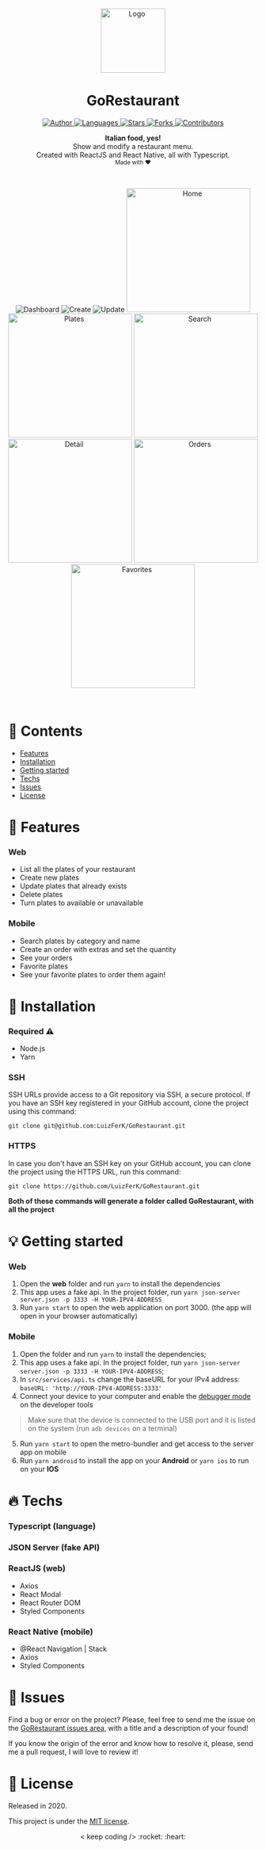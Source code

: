 <br />

<p align="center">
  <img alt="Logo" src="./.github/logo.png" width="130px" />
</p>

<h1 align="center" style="text-align: center;">GoRestaurant</h1>

<p align="center">
	<a href="https://github.com/LuizFerK">
		<img alt="Author" src="https://img.shields.io/badge/author-Luiz%20Fernando-8E54E9?style=flat" />
	</a>
	<a href="#">
		<img alt="Languages" src="https://img.shields.io/github/languages/count/LuizFerK/GoRestaurant?color=8E54E9&style=flat" />
	</a>
	<a href="hhttps://github.com/LuizFerK/GoRestaurant/stargazers">
		<img alt="Stars" src="https://img.shields.io/github/stars/LuizFerK/GoRestaurant?color=8E54E9&style=flat" />
	</a>
	<a href="https://github.com/LuizFerK/GoRestaurant/network/members">
		<img alt="Forks" src="https://img.shields.io/github/forks/LuizFerK/GoRestaurant?color=8E54E9&style=flat" />
	</a>
	<a href="https://github.com/LuizFerK/GoRestaurant/graphs/contributors">
		<img alt="Contributors" src="https://img.shields.io/github/contributors/LuizFerK/GoRestaurant?color=8E54E9&style=flat" />
	</a>
</p>

<p align="center">
	<b>Italian food, yes!</b><br />
  Show and modify a restaurant menu.<br />
	<span>Created with ReactJS and React Native, all with Typescript.</span><br />
	<sub>Made with ❤️</sub>
</p>

<br />

<p align="center">
  <img alt="Dashboard" src="./.github/dashboard.png" />
  <img alt="Create" src="./.github/create.png" />
  <img alt="Update" src="./.github/update.png" />
  <img alt="Home" src="./.github/home.png" width="250px" />
  <img alt="Plates" src="./.github/plates.png" width="250px" />
  <img alt="Search" src="./.github/search.png" width="250px" />
  <img alt="Detail" src="./.github/detail.png" width="250px" />
  <img alt="Orders" src="./.github/orders.png" width="250px" />
  <img alt="Favorites" src="./.github/favorites.png" width="250px" />
</p>

<br />

# :pushpin: Contents

- [Features](#rocket-features)
- [Installation](#wrench-installation)
- [Getting started](#bulb-getting-started)
- [Techs](#fire-techs)
- [Issues](#bug-issues)
- [License](#book-license)

# :rocket: Features

### Web

- List all the plates of your restaurant
- Create new plates
- Update plates that already exists
- Delete plates
- Turn plates to available or unavailable

### Mobile

- Search plates by category and name
- Create an order with extras and set the quantity
- See your orders
- Favorite plates
- See your favorite plates to order them again!

# :wrench: Installation

### Required :warning:
- Node.js
- Yarn

### SSH

SSH URLs provide access to a Git repository via SSH, a secure protocol. If you have an SSH key registered in your GitHub account, clone the project using this command:

```git clone git@github.com:LuizFerK/GoRestaurant.git```

### HTTPS

In case you don't have an SSH key on your GitHub account, you can clone the project using the HTTPS URL, run this command:

```git clone https://github.com/LuizFerK/GoRestaurant.git```

**Both of these commands will generate a folder called GoRestaurant, with all the project**

# :bulb: Getting started

### Web

1. Open the **web** folder and run ```yarn``` to install the dependencies
2. This app uses a fake api. In the project folder, run ```yarn json-server server.json -p 3333 -H YOUR-IPV4-ADDRESS```
3. Run ```yarn start``` to open the web application on port 3000. (the app will open in your browser automatically)

### Mobile

1. Open the folder and run ```yarn``` to install the dependencies;
2. This app uses a fake api. In the project folder, run ```yarn json-server server.json -p 3333 -H YOUR-IPV4-ADDRESS```;
3. In ```src/services/api.ts``` change the baseURL for your IPv4 address: ```baseURL: 'http://YOUR-IPV4-ADDRESS:3333'```
4. Connect your device to your computer and enable the [debugger mode](https://developer.android.com/studio/debug/dev-options) on the developer tools
> Make sure that the device is connected to the USB port and it is listed on the system (run `adb devices` on a terminal)
5. Run ```yarn start``` to open the metro-bundler and get access to the server app on mobile
6. Run ```yarn android``` to install the app on your **Android** or ```yarn ios``` to run on your **IOS**

# :fire: Techs

### Typescript (language)

### JSON Server (fake API)

### ReactJS (web)
- Axios
- React Modal
- React Router DOM
- Styled Components

### React Native (mobile)
- @React Navigation | Stack
- Axios
- Styled Components

# :bug: Issues

Find a bug or error on the project? Please, feel free to send me the issue on the [GoRestaurant issues area](https://github.com/LuizFerK/GoRestaurant/issues), with a title and a description of your found!

If you know the origin of the error and know how to resolve it, please, send me a pull request, I will love to review it!

# :book: License

Released in 2020.

This project is under the [MIT license](https://github.com/LuizFerK/GoRestaurant/blob/master/LICENSE).

<p align="center">
	< keep coding /> :rocket: :heart:
</p>